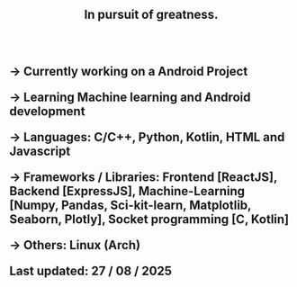 <h2 align="center">In pursuit of greatness.<h2><br>

-> Currently working on a Android Project<br>

-> Learning Machine learning and Android development<br>

-> Languages: C/C++, Python, Kotlin, HTML and Javascript<br>

-> Frameworks / Libraries: Frontend [ReactJS], 
                           Backend [ExpressJS], 
                           Machine-Learning [Numpy, Pandas, Sci-kit-learn, Matplotlib, Seaborn, Plotly], 
                           Socket programming [C, Kotlin]<br>

-> Others: Linux (Arch)<br>

Last updated: 27 / 08 / 2025
